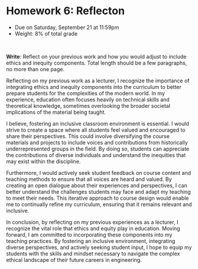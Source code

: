 # Homework 6: Reflecton

- Due on Saturday, September 21 at 11:59pm
- Weight: 8% of total grade

<br>

**Write**: Reflect on your previous work and how you would adjust to include ethics and inequity components. Total length should be a few paragraphs, no more than one page.

Reflecting on my previous work as a lecturer, I recognize the importance of integrating ethics and inequity components into the curriculum to better prepare students for the complexities of the modern world. In my experience, education often focuses heavily on technical skills and theoretical knowledge, sometimes overlooking the broader societal implications of the material being taught. 

I believe, fostering an inclusive classroom environment is essential. I would strive to create a space where all students feel valued and encouraged to share their perspectives. This could involve diversifying the course materials and projects to include voices and contributions from historically underrepresented groups in the field. By doing so, students can appreciate the contributions of diverse individuals and understand the inequities that may exist within the discipline.

Furthermore, I would actively seek student feedback on course content and teaching methods to ensure that all voices are heard and valued. By creating an open dialogue about their experiences and perspectives, I can better understand the challenges students may face and adapt my teaching to meet their needs. This iterative approach to course design would enable me to continually refine my curriculum, ensuring that it remains relevant and inclusive.

In conclusion, by reflecting on my previous experiences as a lecturer, I recognize the vital role that ethics and equity play in education. Moving forward, I am committed to incorporating these components into my teaching practices. By fostering an inclusive environment, integrating diverse perspectives, and actively seeking student input, I hope to equip my students with the skills and mindset necessary to navigate the complex ethical landscape of their future careers in engineering.





